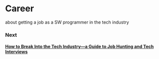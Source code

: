 # Career

about getting a job as a SW programmer in the tech industry 



### Next 

#### [How to Break Into the Tech Industry—a Guide to Job Hunting and Tech Interviews](https://haseebq.com/how-to-break-into-tech-job-hunting-and-interviews/#general-study)